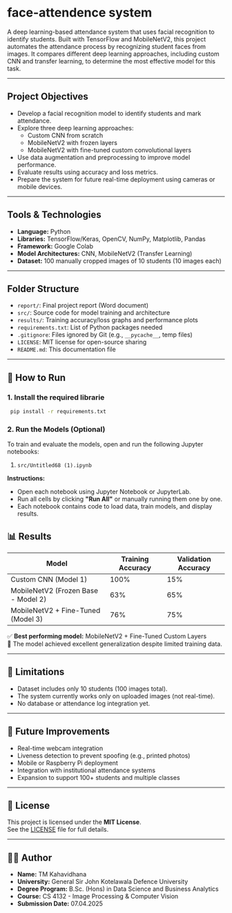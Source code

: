 # face-attendence system

A deep learning-based attendance system that uses facial recognition to identify students. Built with TensorFlow and MobileNetV2, this project automates the attendance process by recognizing student faces from images. It compares different deep learning approaches, including custom CNN and transfer learning, to determine the most effective model for this task.

---

## Project Objectives

- Develop a facial recognition model to identify students and mark attendance.
- Explore three deep learning approaches:
  - Custom CNN from scratch
  - MobileNetV2 with frozen layers
  - MobileNetV2 with fine-tuned custom convolutional layers
- Use data augmentation and preprocessing to improve model performance.
- Evaluate results using accuracy and loss metrics.
- Prepare the system for future real-time deployment using cameras or mobile devices.

---

## Tools & Technologies

- **Language:** Python  
- **Libraries:** TensorFlow/Keras, OpenCV, NumPy, Matplotlib, Pandas  
- **Framework:** Google Colab  
- **Model Architectures:** CNN, MobileNetV2 (Transfer Learning)  
- **Dataset:** 100 manually cropped images of 10 students (10 images each)

---

## Folder Structure

- `report/`: Final project report (Word document)  
- `src/`: Source code for model training and architecture  
- `results/`: Training accuracy/loss graphs and performance plots  
- `requirements.txt`: List of Python packages needed  
- `.gitignore`: Files ignored by Git (e.g., `__pycache__`, temp files)  
- `LICENSE`: MIT license for open-source sharing  
- `README.md`: This documentation file

---

## 🚀 How to Run
### 1. Install the required librarie
  ``` bash
   pip install -r requirements.txt
```
### 2. Run the Models (Optional)

To train and evaluate the models, open and run the following Jupyter notebooks:

1. `src/Untitled68 (1).ipynb`  
  
**Instructions:**
- Open each notebook using Jupyter Notebook or JupyterLab.
- Run all cells by clicking **"Run All"** or manually running them one by one.
- Each notebook contains code to load data, train models, and display results.

## 📊 Results

| Model                                | Training Accuracy | Validation Accuracy |
|-------------------------------------|-------------------|---------------------|
| Custom CNN (Model 1)                | 100%              | 15%                 |
| MobileNetV2 (Frozen Base - Model 2) | 63%               | 65%                 |
| MobileNetV2 + Fine-Tuned (Model 3)  | 76%               | 75%                 |

✅ **Best performing model:** MobileNetV2 + Fine-Tuned Custom Layers  
🧠 The model achieved excellent generalization despite limited training data.

---

## 📌 Limitations

- Dataset includes only 10 students (100 images total).
- The system currently works only on uploaded images (not real-time).
- No database or attendance log integration yet.

---

## 🔮 Future Improvements

- Real-time webcam integration
- Liveness detection to prevent spoofing (e.g., printed photos)
- Mobile or Raspberry Pi deployment
- Integration with institutional attendance systems
- Expansion to support 100+ students and multiple classes

---

## 📄 License

This project is licensed under the **MIT License**.  
See the [LICENSE](LICENSE) file for full details.

---

## 👨‍🎓 Author

- **Name:** TM Kahavidhana   
- **University:** General Sir John Kotelawala Defence University  
- **Degree Program:** B.Sc. (Hons) in Data Science and Business Analytics  
- **Course:** CS 4132 - Image Processing & Computer Vision  
- **Submission Date:** 07.04.2025

